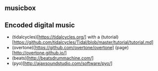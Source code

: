 musicbox
--------

## Encoded digital music
* (tidalcycles)[https://tidalcycles.org/] with a (tutorial)[https://github.com/tidalcycles/Tidal/blob/master/tutorial/tutorial.md]
* (overtone)[https://github.com/overtone/overtone] (page)[http://overtone.github.io/]
* (beats)[http://beatsdrummachine.com/]
* (pyo)[http://ajaxsoundstudio.com/software/pyo/]
